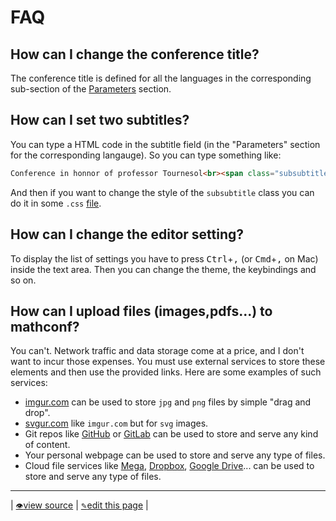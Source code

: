 # FAQ

## How can I change the conference title?

The conference title is defined for all the languages in the corresponding sub-section of the [Parameters](README.md#parameters) section.

## How can I set two subtitles?

You can type a HTML code in the subtitle field (in the "Parameters" section for the corresponding langauge). So you can type something like:
```html
Conference in honnor of professor Tournesol<br><span class="subsubtitle">Lille, from 1<sup>st</sup> to 3<sup>th</sup> June 1944
```
And then if you want to change the style of the `subsubtitle` class you can do it in some `.css` [file](files.md).

## How can I change the editor setting?

To display the list of settings you have to press <kbd>Ctrl</kbd>+<kbd>,</kbd> (or <kbd>Cmd</kbd>+<kbd>,</kbd> on Mac) inside the text area. Then you can change the theme, the keybindings and so on.

## How can I upload files (images,pdfs...) to mathconf?

You can't. Network traffic and data storage come at a price, and I don't want to incur those expenses. You must use external services to store these elements and then use the provided links. Here are some examples of such services:

- [imgur.com](https://imgur.com/) can be used to store `jpg` and `png` files by simple "drag and drop".
- [svgur.com](https://svgur.com/) like `imgur.com` but for `svg` images.
- Git repos like [GitHub](https://www.github.com) or [GitLab](https://www.gitlab.com) can be used to store and serve  any kind of content.
- Your personal webpage can be used to store and serve any type of files.
- Cloud file services like [Mega](https://mega.io/), [Dropbox](https://www.dropbox.com/), [Google Drive](https://drive.google.com)... can be used to store and serve any type of files.

---
| [<small>👁</small>view source](https://github.com/mathconf/help/blob/master/faq.md) | [<small>✎</small>edit this page](https://github.com/mathconf/help/edit/master/faq.md) |
